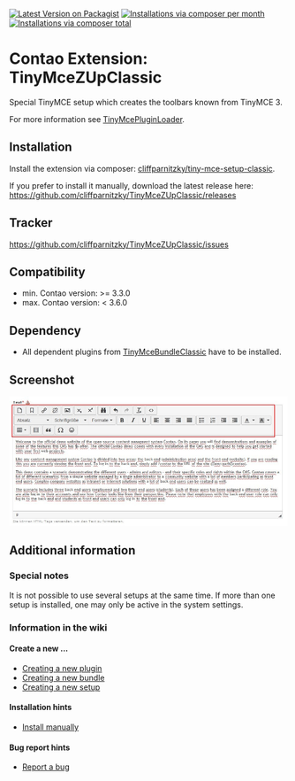 [![Latest Version on Packagist](http://img.shields.io/packagist/v/cliffparnitzky/tiny-mce-setup-classic.svg?style=flat)](https://packagist.org/packages/cliffparnitzky/tiny-mce-setup-classic)
[![Installations via composer per month](http://img.shields.io/packagist/dm/cliffparnitzky/tiny-mce-setup-classic.svg?style=flat)](https://packagist.org/packages/cliffparnitzky/tiny-mce-setup-classic)
[![Installations via composer total](http://img.shields.io/packagist/dt/cliffparnitzky/tiny-mce-setup-classic.svg?style=flat)](https://packagist.org/packages/cliffparnitzky/tiny-mce-setup-classic)

Contao Extension: TinyMceZUpClassic
===================================

Special TinyMCE setup which creates the toolbars known from TinyMCE 3.

For more information see [TinyMcePluginLoader](https://github.com/cliffparnitzky/TinyMcePluginLoader).


Installation
------------

Install the extension via composer: [cliffparnitzky/tiny-mce-setup-classic](https://packagist.org/packages/cliffparnitzky/tiny-mce-setup-classic).

If you prefer to install it manually, download the latest release here: https://github.com/cliffparnitzky/TinyMceZUpClassic/releases


Tracker
-------

https://github.com/cliffparnitzky/TinyMceZUpClassic/issues


Compatibility
-------------

- min. Contao version: >= 3.3.0
- max. Contao version: <  3.6.0


Dependency
----------

- All dependent plugins from [TinyMceBundleClassic](https://github.com/cliffparnitzky/TinyMceBundleClassic) have to be installed.


Screenshot
----------

![Screenshot](screenshot.jpg)


Additional information
----------------------

### Special notes

It is not possible to use several setups at the same time. If more than one setup is installed, one may only be active in the system settings.

### Information in the wiki

#### Create a new ...

* [Creating a new plugin](https://github.com/cliffparnitzky/TinyMcePluginLoader/wiki/Creating-a-new-plugin)
* [Creating a new bundle](https://github.com/cliffparnitzky/TinyMcePluginLoader/wiki/Creating-a-new-bundle)
* [Creating a new setup](https://github.com/cliffparnitzky/TinyMcePluginLoader/wiki/Creating-a-new-setup)

#### Installation hints
* [Install manually](https://github.com/cliffparnitzky/TinyMcePluginLoader/wiki/Install-manually)

#### Bug report hints

* [Report a bug](https://github.com/cliffparnitzky/TinyMcePluginLoader/wiki/Report-a-bug)